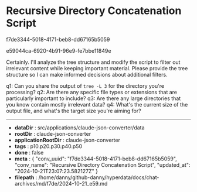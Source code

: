 # Recursive Directory Concatenation Script

f7de3344-5018-4171-beb8-dd67165b5059

e59044ca-6920-4b91-96e9-fe7bbe11849e

 Certainly. I'll analyze the tree structure and modify the script to filter out irrelevant content while keeping important material. Please provide the tree structure so I can make informed decisions about additional filters.

q1: Can you share the output of `tree -L 3` for the directory you're processing?
q2: Are there any specific file types or extensions that are particularly important to include?
q3: Are there any large directories that you know contain mostly irrelevant data?
q4: What's the current size of the output file, and what's the target size you're aiming for?

---

* **dataDir** : src/applications/claude-json-converter/data
* **rootDir** : claude-json-converter
* **applicationRootDir** : claude-json-converter
* **tags** : p10.p20.p30.p40.p50
* **done** : false
* **meta** : {
  "conv_uuid": "f7de3344-5018-4171-beb8-dd67165b5059",
  "conv_name": "Recursive Directory Concatenation Script",
  "updated_at": "2024-10-21T23:07:23.582127Z"
}
* **filepath** : /home/danny/github-danny/hyperdata/docs/chat-archives/md/f7de/2024-10-21_e59.md